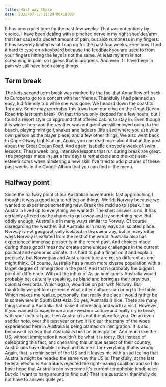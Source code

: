 ```yaml
---
title: Half way there
date: 2025-07-27T11:24:00+10:00
---
```

It has been quiet here for the past few weeks. That was not entirely by choice. I have been dealing with a pinched nerve in my right shoulder/arm that has caused a decent amount of pain, but also numbness in my fingers. It has severely limited what I can do for the past four weeks. Even now I find it hard to type on a keyboard because the feedback you are used to from your fingers hitting the keys is not the same. At least my arm is not screaming in pain, so I guess that is progress. And even if I have been in pain we still have been doing things.

## Term break
The kids second term break was marked by the fact that Anna flew off back to Europe to go to a concert with her friends. Thankfully I had planned an easy, kid friendly trip while she was gone. We headed down the coast to Torquay. Some may remember this town from our drive on the Great Ocean Road trip last term break. On that trip we only stopped for a few hours, but I found a resort style campground that offered cabins to stay in. Even though it is winter here and the weather was not great we still enjoyed going to the beach, playing mini golf, snakes and ladders (life sized where you use your own person as the player piece) and a few other things. We also went back to Cape Otway Lightstation. Again, you can read more about that in the post about the Great Ocean Road. And again, Isabelle enjoyed a week of swim lessons. These week long, intensive lessons that run during break are great. The progress made in just a few days is remarkable and the kids self-esteem soars when mastering a new skill! I've tried to add pictures of these past weeks in the Google Album that you can find in the menu.

## Halfway point
Since the halfway point of our Australian adventure is fast approaching I thought it was a good idea to reflect on things. We left Norway because we wanted to experience something new. Break the mold so to speak. Has Australia lived up to everything we wanted? The short answer is no. It has certainly offered us the chance to get away and try something new. But oddly enough, Australia is in many ways similar to Norway. Of course disregarding the weather. But Australia is in many ways an isolated place. Norway is not geographically isolated in the same way, but in many other ways Norway is isolated from the rest of the world. Australia also has experienced immense prosperity in the recent past. And choices made during those good times now create some unique challenges in the current political and economic climate. It is hard to put a finger on it and explain precisely, but Norwegian and Australia culture are not so different as one might think. Of course, Australia has a much more diverse population with a larger degree of immigration in the past. And that is probably the biggest point of difference. Without the influx of Asian immigrants Australia would probably be, culturally speaking, as bland and boring as their previous colonial overlords. Which again, would be on par with Norway. But thankfully we get to experience what other cultures can bring to the table. Which makes me realize, personally, that really the place I would rather be is somewhere in South East Asia. So yes, Australia is nice. There are many things about a Australia that make it interesting and worth a visit. However, if you wanted to experience a non-western culture and really try to break with your cultural past then Australia is not the place for you. On an even sadder note, over the past year or two it is clear that many of the woes experienced here in Australia is being blamed on immigration. It is sad, because it is clear that Australia is built on immigration. And much like the US, without immigration it wouldn't be what it is today. But instead of celebrating this fact, and cherishing this unique aspect of their country, Australians have doubled down and blame it for everything that is wrong. Again, that is reminiscent of the US and it leaves me with a sad feeling that Australia might be headed the same way the US is. Thankfully, at the last federal elections Australians rejected the right-leaning coalition and so I do have hope that Australia can overcome it's current xenophobic tendencies. But do I want to hang around to find out? That is a question I thankfully do not have to answer quite yet.
